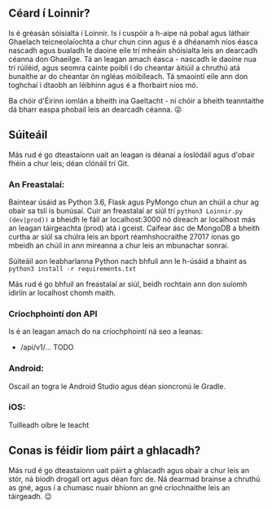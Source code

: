 ## Céard í Loinnir?
Is é gréasán sóisialta í Loinnir. Is í cuspóir a h-aipe ná pobal agus láthair Ghaelach teicneolaíochta a chur chun cinn agus é a dhéanamh níos éasca nascadh agus bualadh le daoine eile trí mheáin shóisialta leis an dearcadh céanna don Ghaeilge. Tá an leagan amach éasca - nascadh le daoine nua trí rúiléid, agus seomra cainte poiblí i do cheantar áitiúil a chruthú atá bunaithe ar do cheantar ón ngléas móibíleach. Tá smaointí eile ann don toghchaí i dtaobh an léibhinn agus é a fhorbairt níos mó.

Ba chóir d'Éirinn iomlán a bheith ina Gaeltacht - ní chóir a bheith teanntaithe dá bharr easpa phobail leis an dearcadh céanna. :stuck_out_tongue_winking_eye: 

## Súiteáil
Más rud é go dteastaíonn uait an leagan is déanaí a íoslódáil agus d'obair fhéin a chur leis; déan clónáil trí Git.

### An Freastalaí:
Baintear úsáid as Python 3.6, Flask agus PyMongo chun an chúil a chur ag obair sa tslí is bunúsaí. Cuir an freastalaí ar siúl trí ```python3 Loinnir.py (dev|prod))``` a bheidh le fáil ar localhost:3000 nó díreach ar localhost más an leagan táirgeachta (prod) atá i gceist. Caifear ásc de MongoDB a bheith curtha ar siúl sa chúlra leis an bport réamhshocraithe 27017 ionas go mbeidh an chúil in ann míreanna a chur leis an mbunachar sonraí.

Súiteáil aon leabharlanna Python nach bhfuil ann le h-úsáid a bhaint as ```python3 install -r requirements.txt```

Más rud é go bhfuil an freastalaí ar siúl, beidh rochtain ann don suíomh idirlín ar localhost chomh maith.

### Críochphointí don API
Is é an leagan amach do na críochphointí ná seo a leanas:
  - /api/v1/... TODO

### Android:
Oscail an togra le Android Studio agus déan sioncronú le Gradle.

### iOS:
Tuilleadh oibre le teacht

## Conas is féidir liom páirt a ghlacadh?
Más rud é go dteastaíonn uait páirt a ghlacadh agus obair a chur leis an stór, ná bíodh drogall ort agus déan forc de. Ná dearmad brainse a chruthú as gné, agus í a chumasc nuair bhíonn an gné críochnaithe leis an táirgeadh. :wink:
